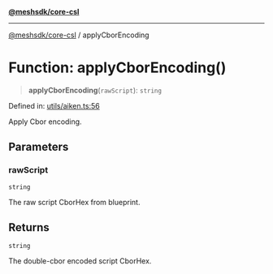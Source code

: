 [**@meshsdk/core-csl**](../README.md)

***

[@meshsdk/core-csl](../globals.md) / applyCborEncoding

# Function: applyCborEncoding()

> **applyCborEncoding**(`rawScript`): `string`

Defined in: [utils/aiken.ts:56](https://github.com/MeshJS/mesh/blob/1abde1553cbd7cf2cf4e40197fc0de9e4a7d0f49/packages/mesh-core-csl/src/utils/aiken.ts#L56)

Apply Cbor encoding.

## Parameters

### rawScript

`string`

The raw script CborHex from blueprint.

## Returns

`string`

The double-cbor encoded script CborHex.
